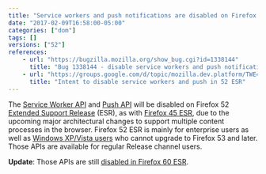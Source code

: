 ```yaml
---
title: "Service workers and push notifications are disabled on Firefox 52 ESR"
date: "2017-02-09T16:58:00-05:00"
categories: ["dom"]
tags: []
versions: ["52"]
references:
    - url: "https://bugzilla.mozilla.org/show_bug.cgi?id=1338144"
      title: "Bug 1338144 - disable service workers and push notifications on 52 ESR"
    - url: "https://groups.google.com/d/topic/mozilla.dev.platform/TWE4VEbJOmM/discussion"
      title: "Intent to disable service workers and push in 52 ESR"
---
```

The [Service Worker API](https://developer.mozilla.org/docs/Web/API/Service_Worker_API) and [Push API](https://developer.mozilla.org/docs/Web/API/Push_API) will be disabled on Firefox 52 [Extended Support Release](https://www.mozilla.org/firefox/organizations/) (ESR), as with [Firefox 45 ESR](https://www.fxsitecompat.com/en-CA/docs/2016/service-workers-have-been-disabled-in-firefox-45-esr/), due to the upcoming major architectural changes to support multiple content processes in the browser. Firefox 52 ESR is mainly for enterprise users as well as [Windows XP/Vista users](https://support.mozilla.org/en-US/kb/end-support-windows-xp-and-vista) who cannot upgrade to Firefox 53 and later. Those APIs are available for regular Release channel users.

**Update**: Those APIs are still [disabled in Firefox 60 ESR](https://www.fxsitecompat.com/en-CA/docs/2018/service-workers-and-push-notifications-are-disabled-on-firefox-60-esr/).

